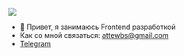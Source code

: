 ![](https://komarev.com/ghpvc/?username=DigitalNQ)
- 👋 Привет, я занимаюсь Frontend разработкой
-  Как со мной связаться:  attewbs@gmail.com
- [Telegram](https://t.me/SlovoLm)

